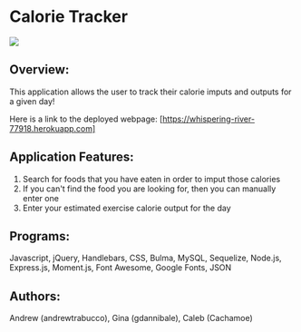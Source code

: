 # Calorie Tracker

![](https://github.com/andrewtrabucco/Project-2/blob/Caleb-Branch/public/assets/Screen%20Shot%202020-11-17%20at%2010.30.47%20AM.png)

## Overview:
This application allows the user to track their calorie imputs and outputs for a given day!

Here is a link to the deployed webpage: [https://whispering-river-77918.herokuapp.com]

## Application Features:
1) Search for foods that you have eaten in order to imput those calories
2) If you can't find the food you are looking for, then you can manually enter one
3) Enter your estimated exercise calorie output for the day


## Programs:
Javascript, jQuery, Handlebars, CSS, Bulma, MySQL, Sequelize, Node.js, Express.js, Moment.js, Font Awesome, Google Fonts, JSON

## Authors:
Andrew (andrewtrabucco), Gina (gdannibale), Caleb (Cachamoe)
